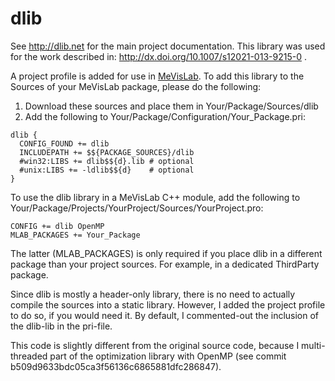 # dlib

See http://dlib.net for the main project documentation. This library was used for the work described in: http://dx.doi.org/10.1007/s12021-013-9215-0 .

A project profile is added for use in [MeVisLab](http://www.mevislab.de/). To add this library to the Sources of your MeVisLab package, please do the following:

1. Download these sources and place them in Your/Package/Sources/dlib
2. Add the following to Your/Package/Configuration/Your_Package.pri:

```
dlib {
  CONFIG_FOUND += dlib
  INCLUDEPATH += $${PACKAGE_SOURCES}/dlib
  #win32:LIBS += dlib$${d}.lib # optional
  #unix:LIBS += -ldlib$${d}    # optional
}
```

To use the dlib library in a MeVisLab C++ module, add the following to Your/Package/Projects/YourProject/Sources/YourProject.pro:

```
CONFIG += dlib OpenMP
MLAB_PACKAGES += Your_Package
```

The latter (MLAB_PACKAGES) is only required if you place dlib in a different package than your project sources. For example, in a dedicated ThirdParty package.

Since dlib is mostly a header-only library, there is no need to actually compile the sources into a static library. However, I added the project profile to do so, if you would need it. By default, I commented-out the inclusion of the dlib-lib in the pri-file.

This code is slightly different from the original source code, because I multi-threaded part of the optimization library with OpenMP (see commit b509d9633bdc05ca3f56136c6865881dfc286847).